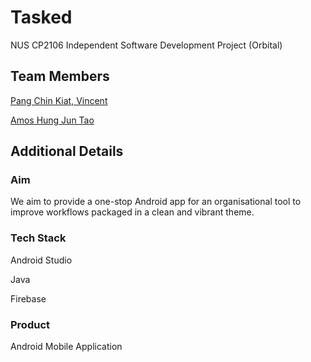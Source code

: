# Tasked
NUS CP2106 Independent Software Development Project (Orbital) 

## Team Members
[Pang Chin Kiat, Vincent](https://github.com/securespider)

[Amos Hung Jun Tao](https://github.com/Bobfree546)

## Additional Details

### Aim 
We aim to provide a one-stop Android app for an organisational tool to improve workflows packaged in a clean and vibrant theme.

### Tech Stack
Android Studio

Java

Firebase

### Product
Android Mobile Application
